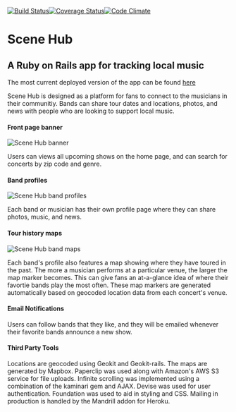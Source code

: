 [![Build Status](https://travis-ci.org/chrisccerami/scene-hub-v2.svg?branch=infinite-scroll)](https://travis-ci.org/chrisccerami/scene-hub-v2)[![Coverage Status](https://coveralls.io/repos/chrisccerami/scene-hub-v2/badge.svg)](https://coveralls.io/r/chrisccerami/scene-hub-v2)[![Code Climate](https://codeclimate.com/repos/54bffb136956807f1d002e59/badges/4667413ccf6be0af7c68/gpa.svg)](https://codeclimate.com/repos/54bffb136956807f1d002e59/feed)

# Scene Hub

## A Ruby on Rails app for tracking local music

The most current deployed version of the app can be found [here](https://www.scene-hub.herokuapp.com)

Scene Hub is designed as a platform for fans to connect to the musicians in their communitiy. Bands can share tour dates and locations, photos, and news with people who are looking to support local music.

#### Front page banner
![Scene Hub banner](http://i.imgur.com/mMENDlm.png)

Users can views all upcoming shows on the home page, and can search for concerts by zip code and genre.

#### Band profiles
![Scene Hub band profiles](http://i.imgur.com/KFgAx9M.png)

Each band or musician has their own profile page where they can share photos, music, and news.

#### Tour history maps
![Scene Hub band maps](http://i.imgur.com/fAyTMcW.png)

Each band's profile also features a map showing where they have toured in the past. The more a musician performs at a particular venue, the larger the map marker becomes. This can give fans an at-a-glance idea of where their favortie bands play the most often. These map markers are generated automatically based on geocoded location data from each concert's venue.

#### Email Notifications

Users can follow bands that they like, and they will be emailed whenever their favorite bands announce a new show.

#### Third Party Tools

Locations are geocoded using Geokit and Geokit-rails. The maps are generated by Mapbox. Paperclip was used along with Amazon's AWS S3 service for file uploads. Infinite scrolling was implemented using a combination of the kaminari gem and AJAX. Devise was used for user authentication. Foundation was used to aid in styling and CSS. Mailing in production is handled by the Mandrill addon for Heroku.
